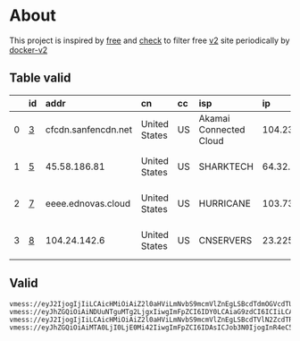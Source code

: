 
# About

This project is inspired by [free](https://github.com/freefq/free) and [check](https://github.com/yeahwu/check) to filter free [v2](https://github.com/v2fly/v2ray-core) site periodically by [docker-v2](https://hub.docker.com/r/v2ray/official)

    

## Table valid
|    | id                 | addr                | cn            | cc   | isp                    | ip              | chatgpt          |
|---:|:-------------------|:--------------------|:--------------|:-----|:-----------------------|:----------------|:-----------------|
|  0 | [3](config/3.json) | cfcdn.sanfencdn.net | United States | US   | Akamai Connected Cloud | 104.237.159.122 | Yes (Region: US) |
|  1 | [5](config/5.json) | 45.58.186.81        | United States | US   | SHARKTECH              | 64.32.2.26      | Yes (Region: US) |
|  2 | [7](config/7.json) | eeee.ednovas.cloud  | United States | US   | HURRICANE              | 103.73.218.127  | Yes (Region: SG) |
|  3 | [8](config/8.json) | 104.24.142.6        | United States | US   | CNSERVERS              | 23.225.9.234    | Yes (Region: US) |

## Valid
```
vmess://eyJ2IjogIjIiLCAicHMiOiAiZ2l0aHViLmNvbS9mcmVlZnEgLSBcdTdmOGVcdTU2ZmRDbG91ZEZsYXJlXHU4MjgyXHU3MGI5IDMiLCAiYWRkIjogImNmY2RuLnNhbmZlbmNkbi5uZXQiLCAicG9ydCI6ICI0NDMiLCAiaWQiOiAiZGE0OGM2MTYtNzViNS00YjE1LWFhOGMtNjJmYjMwMDFlMzUyIiwgImFpZCI6ICIwIiwgInNjeSI6ICJhdXRvIiwgIm5ldCI6ICJ3cyIsICJ0eXBlIjogIm5vbmUiLCAiaG9zdCI6ICJ1czUuc2FuZmVuY2RuMS5jb20iLCAicGF0aCI6ICIvemgtY24iLCAidGxzIjogInRscyIsICJzbmkiOiAidXMxLnNhbmZlbmNkbjEuY29tIn0=
vmess://eyJhZGQiOiAiNDUuNTguMTg2LjgxIiwgImFpZCI6IDY0LCAiaG9zdCI6ICIiLCAiaWQiOiAiNGExMzhlMTktMDU5NS00ZDUxLTgzYzYtZmQyNzZjZjdkMzA3IiwgIm5ldCI6ICJ0Y3AiLCAicGF0aCI6ICIiLCAicG9ydCI6IDUxMTQwLCAicHMiOiAiZ2l0aHViLmNvbS9mcmVlZnEgLSBcdTgzNzdcdTUxNzBcdTUzMTdcdTgzNzdcdTUxNzBcdTc3MDFcdTk2M2ZcdTU5YzZcdTY1YWZcdTcyNzlcdTRlMzlTaGFya3RlY2hcdTY1NzBcdTYzNmVcdTRlMmRcdTVmYzMgNSIsICJ0bHMiOiAiIiwgInR5cGUiOiAiYXV0byIsICJzZWN1cml0eSI6ICJhdXRvIiwgInNraXAtY2VydC12ZXJpZnkiOiB0cnVlLCAic25pIjogIiJ9
vmess://eyJ2IjogIjIiLCAicHMiOiAiZ2l0aHViLmNvbS9mcmVlZnEgLSBcdTVlN2ZcdTRlMWNcdTc3MDFcdTVlN2ZcdTVkZGVcdTVlMDJcdTc5ZmJcdTUyYTggNyIsICJhZGQiOiAiZWVlZS5lZG5vdmFzLmNsb3VkIiwgInBvcnQiOiAiMjE5NDkiLCAiaWQiOiAiODA2ZDlmZmEtNWYzNC00MWRmLThlZjUtNTMwZDc1OGFiMmRiIiwgImFpZCI6ICIwIiwgInNjeSI6ICJhdXRvIiwgIm5ldCI6ICJ0Y3AiLCAidHlwZSI6ICJub25lIiwgImhvc3QiOiAiIiwgInBhdGgiOiAiIiwgInRscyI6ICIiLCAic25pIjogIiJ9
vmess://eyJhZGQiOiAiMTA0LjI0LjE0Mi42IiwgImFpZCI6IDAsICJob3N0IjogInR4eC52dGNzcy50b3AiLCAiaWQiOiAiOTU3MmQ2OTEtZTI3YS00ZjU0LWVmNGQtNTc2MDBhNzg1YjU1IiwgIm5ldCI6ICJ3cyIsICJwYXRoIjogIi9xd2VyMDAiLCAicG9ydCI6IDgwLCAicHMiOiAiZ2l0aHViLmNvbS9mcmVlZnEgLSBcdTdmOGVcdTU2ZmRDbG91ZEZsYXJlXHU1MTZjXHU1M2Y4Q0ROXHU4MjgyXHU3MGI5IDgiLCAidGxzIjogIiIsICJ0eXBlIjogImF1dG8iLCAic2VjdXJpdHkiOiAiYXV0byIsICJza2lwLWNlcnQtdmVyaWZ5IjogdHJ1ZSwgInNuaSI6ICIifQ==
```

